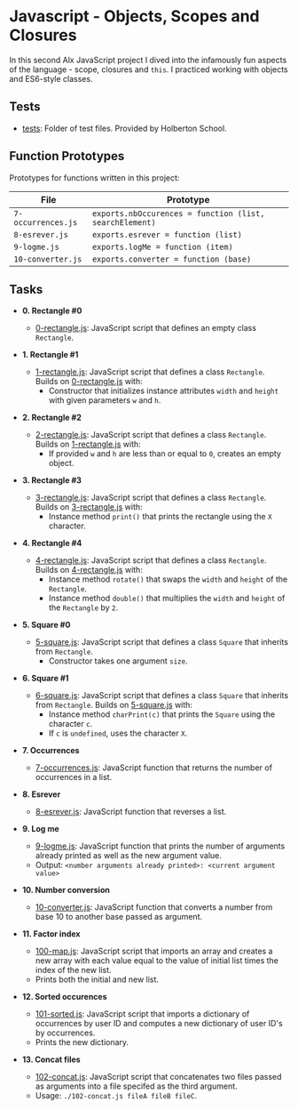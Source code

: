 # Javascript - Objects, Scopes and Closures

In this second Alx JavaScript project I dived into the infamously fun aspects of the language - scope, closures and `this`. I practiced working with objects and ES6-style classes.

## Tests

* [tests](./tests): Folder of test files. Provided by Holberton School.

## Function Prototypes

Prototypes for functions written in this project:

| File               | Prototype                                               |
| ------------------ | ------------------------------------------------------- |
| `7-occurrences.js` | `exports.nbOccurences = function (list, searchElement)` |
| `8-esrever.js`     | `exports.esrever = function (list)`                     |
| `9-logme.js`       | `exports.logMe = function (item)`                       |
| `10-converter.js`  | `exports.converter = function (base)`                   |

## Tasks

* **0. Rectangle #0**
  * [0-rectangle.js](./0-rectangle.js): JavaScript script that defines an empty class `Rectangle`.

* **1. Rectangle #1**
  * [1-rectangle.js](./1-rectangle.js): JavaScript script that defines a class `Rectangle`. Builds on [0-rectangle.js](./0-rectangle.js) with:
    * Constructor that initializes instance attributes `width` and `height` with
    given parameters `w` and `h`.

* **2. Rectangle #2**
  * [2-rectangle.js](./2-rectangle.js): JavaScript script that defines a class `Rectangle`. Builds on [1-rectangle.js](./1-rectangle.js) with:
    * If provided `w` and `h` are less than or equal to `0`, creates an empty object.

* **3. Rectangle #3**
  * [3-rectangle.js](./3-rectangle.js): JavaScript script that defines a class `Rectangle`. Builds on [3-rectangle.js](./3-rectangle.js) with:
    * Instance method `print()` that prints the rectangle using the `X` character.

* **4. Rectangle #4**
  * [4-rectangle.js](./4-rectangle.js): JavaScript script that defines a class `Rectangle`. Builds on [4-rectangle.js](./4-rectangle.js) with:
    * Instance method `rotate()` that swaps the `width` and `height` of the `Rectangle`.
    * Instance method `double()` that multiplies the `width` and `height` of the `Rectangle` by `2`.

* **5. Square #0**
  * [5-square.js](./5-square.js): JavaScript script that defines a class `Square` that inherits from `Rectangle`.
    * Constructor takes one argument `size`.

* **6. Square #1**
  * [6-square.js](./6-square.js): JavaScript script that defines a class `Square` that inherits from `Rectangle`. Builds on [5-square.js](./5-square.js) with:
    * Instance method `charPrint(c)` that prints the `Square` using the character `c`.
    * If `c` is `undefined`, uses the character `X`.

* **7. Occurrences**
  * [7-occurrences.js](./7-occurrences.js): JavaScript function that returns the number of occurrences in a list.

* **8. Esrever**
  * [8-esrever.js](./8-esrever.js): JavaScript function that reverses a list.

* **9. Log me**
  * [9-logme.js](./9-logme.js): JavaScript function that prints the number of arguments already printed as well as the new argument value.
  * Output: `<number arguments already printed>: <current argument value>`

* **10. Number conversion**
  * [10-converter.js](./10-converter.js): JavaScript function that converts a number from base 10 to another base passed as argument.

* **11. Factor index**
  * [100-map.js](./100-map.js): JavaScript script that imports an array and creates a new array with each value equal to the value of initial list times the index of the new list.
  * Prints both the initial and new list.

* **12. Sorted occurences**
  * [101-sorted.js](./101-sorted.js): JavaScript script that imports a dictionary of occurrences by user ID and computes a new dictionary of user ID's by occurrences.
  * Prints the new dictionary.

* **13. Concat files**
  * [102-concat.js](./102-concat.js): JavaScript script that concatenates two files passed as arguments into a file specifed as the third argument.
  * Usage: `./102-concat.js fileA fileB fileC`.
